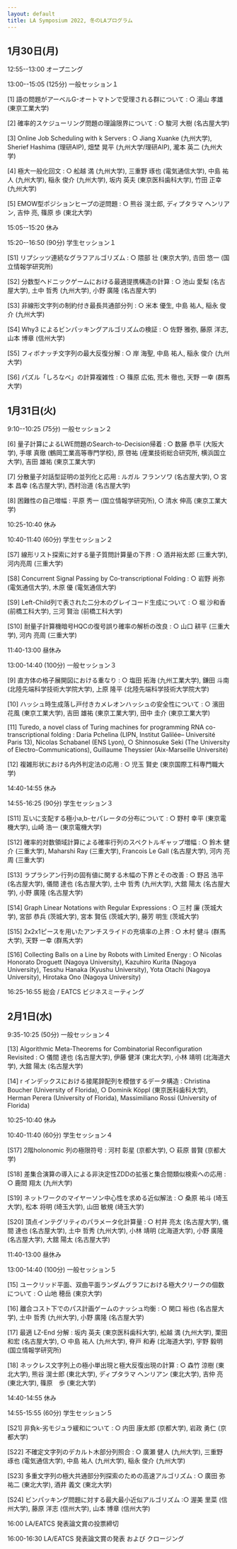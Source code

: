 ```yaml
---
layout: default
title: LA Symposium 2022, 冬のLAプログラム
---
```


 

1月30日(月)
--------
12:55--13:00 オープニング

13:00--15:05 (125分) 一般セッション１

[1] 語の問題がアーベルG-オートマトンで受理される群について
: ○ 湯山 孝雄 (東京工業大学)

[2] 確率的スケジューリング問題の理論限界について
: ○ 駿河 大樹 (名古屋大学)

[3] Online Job Scheduling with k Servers
: ○ Jiang Xuanke (九州大学), Sherief Hashima (理研AIP), 畑埜 晃平 (九州大学/理研AIP), 瀧本 英二 (九州大学)

[4] 極大一般化回文
: ○ 舩越 満 (九州大学), 三重野 琢也 (電気通信大学), 中島 祐人 (九州大学), 稲永 俊介 (九州大学), 坂内 英夫 (東京医科歯科大学), 竹田 正幸 (九州大学)

[5] EMOW型ポジションヒープの逆問題
: ○ 熊谷 滉士郎, ディプタラマ ヘンリアン, 吉仲 亮, 篠原 歩 (東北大学)

15:05--15:20 休み

15:20--16:50 (90分) 学生セッション１

[S1] リプシッツ連続なグラフアルゴリズム
: ○ 隈部 壮 (東京大学), 𠮷田 悠一 (国立情報学研究所)

[S2] 分数型ヘドニックゲームにおける最適提携構造の計算
: ○ 池山 愛梨 (名古屋大学), 土中 哲秀 (九州大学), 小野 廣隆 (名古屋大学)

[S3] 非線形文字列の制約付き最長共通部分列
: ○ 米本 優生, 中島 祐人, 稲永 俊介 (九州大学)

[S4] Why3 によるビンパッキングアルゴリズムの検証
: ○ 佐野 雅弥, 藤原 洋志, 山本 博章 (信州大学)

[S5] フィボナッチ文字列の最大反復分解
: ○ 岸 海聖, 中島 祐人, 稲永 俊介 (九州大学)

[S6] パズル「しろなべ」の計算複雑性
: ○ 篠原 広佑, 荒木 徹也, 天野 一幸 (群馬大学)


1月31日(火)
--------
9:10--10:25 (75分) 一般セッション２

[6] 量子計算によるLWE問題のSearch-to-Decision帰着
: ○ 数藤 恭平	(大阪大学),	手塚 真徹 (鶴岡工業高等専門学校),	原 啓祐	(産業技術総合研究所, 横浜国立大学), 吉田 雄祐	(東京工業大学)

[7] 分散量子対話型証明の並列化と応用
: ルガル フランソワ	(名古屋大学),	○ 宮本 昌幸	(名古屋大学),	西村治道	(名古屋大学)

[8] 困難性の自己増幅
: 平原 秀一	(国立情報学研究所),	○ 清水 伸高	(東京工業大学)

10:25-10:40 休み

10:40-11:40 (60分) 学生セッション２

[S7] 線形リスト探索に対する量子質問計算量の下界
: ○ 酒井裕太郎	(三重大学),	河内亮周	(三重大学)

[S8] Concurrent Signal Passing by Co-transcriptional Folding
: ○ 岩野 尚弥	(電気通信大学),	木原 優	(電気通信大学)

[S9] Left-Child列で表された二分木のグレイコード生成について
: ○ 堀 沙和香	(前橋工科大学),	三河 賢治	(前橋工科大学)

[S10] 耐量子計算機暗号HQCの復号誤り確率の解析の改良
: ○ 山口 耕平	(三重大学),	河内 亮周	(三重大学)

11:40-13:00 昼休み

13:00-14:40 (100分) 一般セッション３

[9] 直方体の格子展開図における重なり
: ○ 塩田 拓海	(九州工業大学), 鎌田 斗南 (北陸先端科学技術大学院大学),	上原 隆平	(北陸先端科学技術大学院大学)

[10] ハッシュ時生成落し戸付きカメレオンハッシュの安全性について
: ○ 濱田 花風	(東京工業大学),	吉田 雄祐	(東京工業大学),	田中 圭介	(東京工業大学)

[11] Turedo, a novel class of Turing machines for programming RNA co-transcriptional folding
: Daria Pchelina	(LIPN, Institut Galilée– Université Paris 13), Nicolas Schabanel	(ENS Lyon), ○ Shinnosuke Seki (The University of Electro-Communications), Guillaume Theyssier	(Aix-Marseille Université)

[12] 複雑形状における内外判定法の応用
: ○ 児玉 賢史	(東京国際工科専門職大学)

14:40-14:55 休み

14:55-16:25 (90分) 学生セッション３

[S11] 互いに支配する極小a,b-セパレータの分布について
: ○ 野村 幸平	(東京電機大学), 山崎 浩一	(東京電機大学)

[S12] 確率的対数領域計算による確率行列のスペクトルギャップ増幅
: ○ 鈴木 健介	(三重大学),	Maharshi Ray	(三重大学),	Francois Le Gall	(名古屋大学), 河内 亮周	(三重大学)

[S13] ラプラシアン行列の固有値に関する木幅の下界とその改善
: ○ 野呂 浩平	(名古屋大学), 儀間 達也	(名古屋大学),	土中 哲秀	(九州大学),	大舘 陽太	(名古屋大学),	小野 廣隆	(名古屋大学)

[S14] Graph Linear Notations with Regular Expressions
: ○ 三村 廉	(茨城大学), 宮部 恭兵	(茨城大学),	宮本 賢伍	(茨城大学),	藤芳 明生 (茨城大学)

[S15] 2x2x1ピースを用いたアンチスライドの充填率の上界
: ○ 木村 健斗	(群馬大学),	天野 一幸	(群馬大学)

[S16] Collecting Balls on a Line by Robots with Limited Energy
: ○ Nicolas Honorato Droguett	(Nagoya University),	Kazuhiro Kurita	(Nagoya University),	Tesshu Hanaka	(Kyushu University),	Yota Otachi (Nagoya University),	Hirotaka Ono	(Nagoya University)

16:25-16:55 総会 / EATCS ビジネスミーティング


2月1日(水)
--------
9:35-10:25 (50分) 一般セッション４

[13] Algorithmic Meta-Theorems for Combinatorial Reconfiguration Revisited
: ○ 儀間 達也	(名古屋大学),	伊藤 健洋	(東北大学),	小林 靖明	(北海道大学),	大舘 陽太	(名古屋大学)

[14] r インデックスにおける接尾辞配列を模倣するデータ構造
: Christina Boucher	(University of Florida),	○ Dominik Köppl	(東京医科歯科大学), Herman Perera	(University of Florida),	Massimiliano Rossi	(University of Florida)

10:25-10:40 休み

10:40-11:40 (60分) 学生セッション４

[S17] 2階holonomic 列の極限符号
: 河村 彰星	(京都大学),	○ 萩原 普賢	(京都大学)

[S18] 差集合演算の導入による非決定性ZDDの拡張と集合間類似検索への応用
: ○ 鹿間 翔太	(九州大学)

[S19] ネットワークのマイヤーソン中心性を求める近似解法
: ○ 桑原 祐斗 (埼玉大学), 松本 将明 (埼玉大学), 山田 敏規	(埼玉大学)

[S20] 頂点インテグリティのパラメータ化計算量
: ○ 村井 亮太 (名古屋大学), 儀間 達也	(名古屋大学),	土中 哲秀	(九州大学),	小林 靖明	(北海道大学),	小野 廣隆	(名古屋大学),	大舘 陽太	(名古屋大学)

11:40-13:00 昼休み

13:00-14:40 (100分) 一般セッション５

[15] ユークリッド平面、双曲平面ランダムグラフにおける極大クリークの個数について
: ○ 山地 穂岳	(東京大学)				

[16] 離合コスト下でのパス計画ゲームのナッシュ均衡
: ○ 関口 裕也	(名古屋大学),	土中 哲秀	(九州大学),	小野 廣隆	(名古屋大学)

[17] 最適 LZ-End 分解
: 坂内 英夫	(東京医科歯科大学),	舩越 満	(九州大学),	栗田 和宏	(名古屋大学),	○ 中島 祐人	(九州大学),	脊戸 和寿	(北海道大学),	宇野 毅明	(国立情報学研究所)

[18] ネックレス文字列上の極小単出現と極大反復出現の計算
: ○ 森竹 涼樹	(東北大学),	熊谷 滉士郎	(東北大学),	ディプタラマ ヘンリアン	(東北大学),	吉仲 亮	(東北大学),	篠原　歩 (東北大学)

14:40-14:55 休み

14:55-15:55 (60分) 学生セッション５

[S21] 非負k-劣モジュラ緩和について
: ○ 内田 康太郎	(京都大学),	岩政 勇仁	(京都大学)

[S22] 不確定文字列のデカルト木部分列照合
: ○ 廣瀬 健人	(九州大学),	三重野 琢也	(電気通信大学),	中島 祐人	(九州大学),	稲永 俊介	(九州大学)

[S23] 多重文字列の極大共通部分列探索のための高速アルゴリズム
: ○ 廣田 弥祐二 (東北大学),	酒井 義文	(東北大学)

[S24] ビンパッキング問題に対する最大最小近似アルゴリズム
:○ 渥美 里菜	(信州大学),	藤原 洋志	(信州大学),	山本 博章	(信州大学)

16:00 LA/EATCS 発表論文賞の投票締切

16:00-16:30 LA/EATCS 発表論文賞の発表 および クロージング
